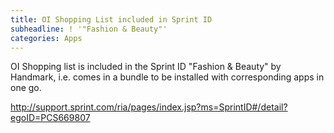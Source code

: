 ```yaml
---
title: OI Shopping List included in Sprint ID
subheadline: ! '"Fashion & Beauty"'
categories: Apps
---
```


OI Shopping list is included in the Sprint ID "Fashion & Beauty" by Handmark, i.e. comes in a bundle to be installed with corresponding apps in one go.

http://support.sprint.com/ria/pages/index.jsp?ms=SprintID#/detail?egoID=PCS669807
